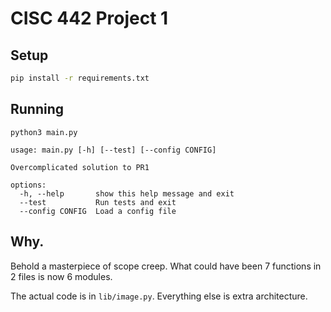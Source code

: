 # CISC 442 Project 1

## Setup

```bash
pip install -r requirements.txt
```

## Running

```
python3 main.py

usage: main.py [-h] [--test] [--config CONFIG]

Overcomplicated solution to PR1

options:
  -h, --help       show this help message and exit
  --test           Run tests and exit
  --config CONFIG  Load a config file
```

## Why.

Behold a masterpiece of scope creep. What could have been 7 functions in 2 files is now 6 modules.

The actual code is in `lib/image.py`. Everything else is extra architecture.
